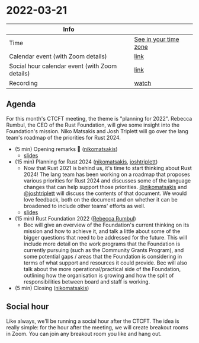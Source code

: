 # 2022-03-21

| Info                                           |                          |
| ---------------------------------------------- | ------------------------ |
| Time                                           | [See in your time zone]  |
| Calendar event (with Zoom details)             | [link][cal]              |
| Social hour calendar event (with Zoom details) | [link][calsh]            |
| Recording                                      | [watch] |

[see in your time zone]: https://everytimezone.com/s/d733869e

[watch]: https://www.youtube.com/watch?v=GJp0W_Pg-1g
[cal]: https://calendar.google.com/event?action=TEMPLATE&tmeid=NnFqbGt2bHFpOTZjOW9pZWZiczNrc285a2wgN24wdnZvcWZlMGtibms2aTA0dWl1NTJ0MzBAZw&tmsrc=7n0vvoqfe0kbnk6i04uiu52t30%40group.calendar.google.com
[calsh]: https://calendar.google.com/event?action=TEMPLATE&tmeid=NzUxcGUwNzFwZ2dzMGw5dW9ub2VraDFqOWogN24wdnZvcWZlMGtibms2aTA0dWl1NTJ0MzBAZw&tmsrc=7n0vvoqfe0kbnk6i04uiu52t30%40group.calendar.google.com

## Agenda

For this month's CTCFT meeting, the theme is "planning for 2022". Rebecca
Rumbul, the CEO of the Rust Foundation, will give some insight into the Foundation's
mission. Niko Matsakis and Josh Triplett will go over the lang team's roadmap
of the priorities for Rust 2024.

- (5 min) Opening remarks 👋 ([nikomatsakis])
  - [slides](https://hackmd.io/@rust-ctcft/r1nncxIf9#/)
- (15 min) Planning for Rust 2024 ([nikomatsakis], [joshtriplett])
  - Now that Rust 2021 is behind us, it's time to start thinking about Rust
    2024! The lang team has been working on a roadmap that proposes various
    priorities for Rust 2024 and discusses some of the language changes that can
    help support those priorities. [@nikomatsakis][nikomatsakis] and
    [@joshtriplett][joshtriplett] will discuss the contents of that document. We
    would love feedback, both on the document and on whether it can be broadened
    to include other teams' efforts as well.
  - [slides](https://hackmd.io/@rust-ctcft/HJ8NPWLf5)
- (15 min) Rust Foundation 2022 ([Rebecca Rumbul])
  - Bec will give an overview of the Foundation's current thinking on its
    mission and how to achieve it, and talk a little about some of the bigger
    questions that need to be addressed for the future. This will include more
    detail on the work programs that the Foundation is currently pursuing (such
    as the Community Grants Program), and some potential gaps / areas that the
    Foundation is considering in terms of what support and resources it could
    provide. Bec will also talk about the more operational/practical side of the
    Foundation, outlining how the organisation is growing and how the split of
    responsibilities between board and staff is working.
- (5 min) Closing ([nikomatsakis])

[Rebecca Rumbul]: https://twitter.com/rebeccarumbul
[nikomatsakis]: https://github.com/nikomatsakis
[joshtriplett]: https://github.com/joshtriplett

## Social hour

Like always, we'll be running a social hour after the CTCFT. The idea is really simple: for the hour after the meeting, we will create breakout rooms in Zoom. You can join any breakout room you like and hang out.

[ctcft calendar]: https://calendar.google.com/calendar/embed?src=7n0vvoqfe0kbnk6i04uiu52t30%40group.calendar.google.com
